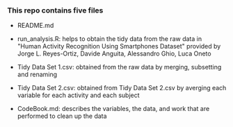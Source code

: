 ### This repo contains five files

* README.md

* run_analysis.R: helps to obtain the tidy data from the raw data in "Human Activity Recognition Using Smartphones Dataset" provided by Jorge L. Reyes-Ortiz, Davide Anguita, Alessandro Ghio, Luca Oneto

* Tidy Data Set 1.csv: obtained from the raw data by merging, subsetting and renaming

* Tidy Data Set 2.csv: obtained from Tidy Data Set 2.csv by averging each variable for each activity and each subject

* CodeBook.md: describes the variables, the data, and  work that are performed to clean up the data